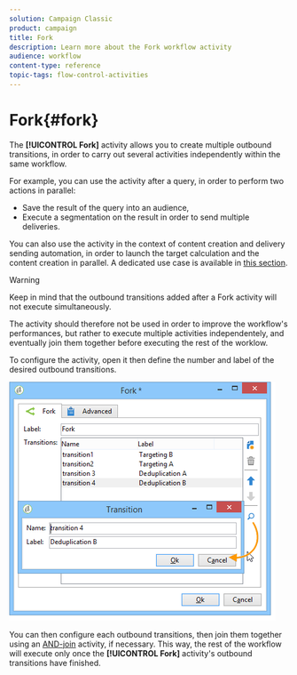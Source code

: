```yaml
---
solution: Campaign Classic
product: campaign
title: Fork
description: Learn more about the Fork workflow activity
audience: workflow
content-type: reference
topic-tags: flow-control-activities
---
```


# Fork{#fork}

The **[!UICONTROL Fork]** activity allows you to create multiple outbound transitions, in order to carry out several activities independently within the same workflow.

For example, you can use the activity after a query, in order to perform two actions in parallel:

* Save the result of the query into an audience,
* Execute a segmentation on the result in order to send multiple deliveries.

You can also use the activity in the context of content creation and delivery sending automation, in order to launch the target calculation and the content creation in parallel. A dedicated use case is available in [this section](../../delivery/using/automating-via-workflows.md#creating-the-delivery-and-its-content).

>[!WARNING]
>
>Keep in mind that the outbound transitions added after a Fork activity will not execute simultaneously.
>
>The activity should therefore not be used in order to improve the workflow's performances, but rather to execute multiple activities independentely, and eventually join them together before executing the rest of the worklow.

To configure the activity, open it then define the number and label of the desired outbound transitions.

![](assets/s_user_segmentation_fork.png)

You can then configure each outbound transitions, then join them together using an [AND-join](../../workflow/using/and-join.md) activity, if necessary. This way, the rest of the workflow will execute only once the **[!UICONTROL Fork]** activity's outbound transitions have finished.
